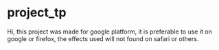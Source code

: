 # project_tp
  Hi, this project was made for google platform, it is preferable to use it on google or firefox,
  the effects used will not found on safari or others.
